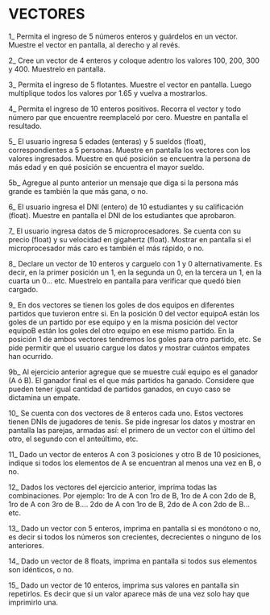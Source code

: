 # VECTORES


1_ Permita el ingreso de 5 números enteros y guárdelos en un vector. Muestre el vector en pantalla, al derecho y al revés.

2_ Cree un vector de 4 enteros y coloque adentro los valores 100, 200, 300 y 400. Muestrelo en pantalla.

3_ Permita el ingreso de 5 flotantes. Muestre el vector en pantalla. Luego multiplique todos los valores por 1.65 y vuelva a mostrarlos.

4_ Permita el ingreso de 10 enteros positivos. Recorra el vector y todo número par que encuentre reemplaceló por cero. Muestre en pantalla el resultado.

5_ El usuario ingresa 5 edades (enteras) y 5 sueldos (float), correspondientes a 5 personas. Muestre en pantalla los vectores con los valores ingresados. Muestre en qué posición se encuentra la persona de más edad y en qué posición se encuentra el mayor sueldo.

5b_ Agregue al punto anterior un mensaje que diga si la persona más grande es también la que más gana, o no.

6_ El usuario ingresa el DNI (entero) de 10 estudiantes y su calificación (float). Muestre en pantalla el DNI de los estudiantes que aprobaron.

7_ El usuario ingresa datos de 5 microprocesadores. Se cuenta con su precio (float) y su velocidad en gigahertz (float). Mostrar en pantalla si el microprocesador más caro es también el más rápido, o no.

8_ Declare un vector de 10 enteros y carguelo con 1 y 0 alternativamente. Es decir, en la primer posición un 1, en la segunda un 0, en la tercera un 1, en la cuarta un 0... etc. Muestrelo en pantalla para verificar que quedó bien cargado.

9_ En dos vectores se tienen los goles de dos equipos en diferentes partidos que tuvieron entre si. En la posición 0 del vector equipoA están los goles de un partido por ese equipo y en la misma posición del vector equipoB están los goles del otro equipo en ese mismo partido. En la posición 1 de ambos vectores tendremos los goles para otro partido, etc. Se pide permitir que el usuario cargue los datos y mostrar cuántos empates han ocurrido.

9b_ Al ejercicio anterior agregue que se muestre cuál equipo es el ganador (A ó B). El ganador final es el que más partidos ha ganado. Considere que pueden tener igual cantidad de partidos ganados, en cuyo caso se dictamina un empate.

10_ Se cuenta con dos vectores de 8 enteros cada uno. Estos vectores tienen DNIs de jugadores de tenis. Se pide ingresar los datos y mostrar en pantalla las parejas, armadas así: el primero de un vector con el último del otro, el segundo con el anteúltimo, etc.

11_ Dado un vector de enteros A con 3 posiciones y otro B de 10 posiciones, indique si todos los elementos de A se encuentran al menos una vez en B, o no.

12_ Dados los vectores del ejercicio anterior, imprima todas las combinaciones. Por ejemplo: 1ro de A con 1ro de B, 1ro de A con 2do de B, 1ro de A con 3ro de B.... 2do de A con 1ro de B, 2do de A con 2do de B... etc.

13_ Dado un vector con 5 enteros, imprima en pantalla si es monótono o no, es decir si todos los números son crecientes, decrecientes o ninguno de los anteriores.

14_ Dado un vector de 8 floats, imprima en pantalla si todos sus elementos son idénticos, o no.

15_ Dado un vector de 10 enteros, imprima sus valores en pantalla sin repetirlos. Es decir que si un valor aparece más de una vez solo hay que imprimirlo una.